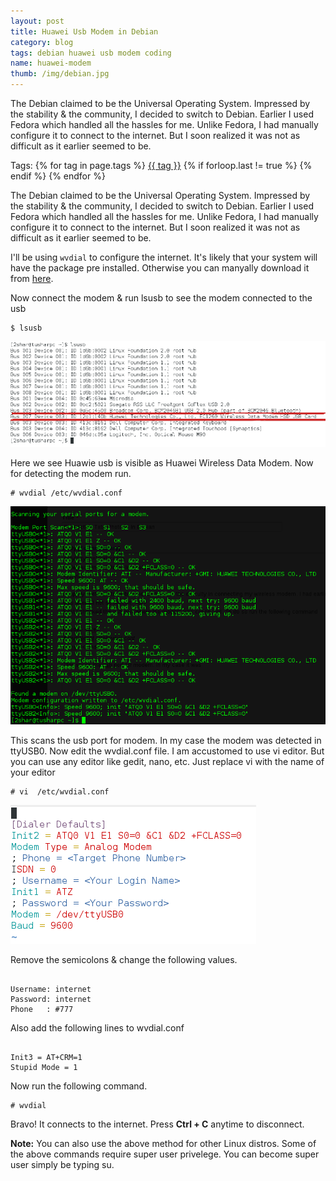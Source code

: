 ```yaml
---
layout: post
title: Huawei Usb Modem in Debian
category: blog
tags: debian huawei usb modem coding
name: huawei-modem 
thumb: /img/debian.jpg
---
```



The Debian claimed to be the Universal Operating System. Impressed by the stability & the community, I decided to switch to Debian. Earlier I used Fedora which handled all the hassles for me. Unlike Fedora, I had manually configure it to connect to the internet. But I soon realized it was not as difficult as it earlier seemed to be.<!-- truncate_here -->

<p>Tags: {% for tag in page.tags %} <a class="mytag" href="/tag/{{ tag }}" title="View posts tagged with &quot;{{ tag }}&quot;">{{ tag }}</a>  {% if forloop.last != true %} {% endif %} {% endfor %} </p>

The Debian claimed to be the Universal Operating System. Impressed by the stability & the community, I decided to switch to Debian. Earlier I used Fedora which handled all the hassles for me. Unlike Fedora, I had manually configure it to connect to the internet. But I soon realized it was not as difficult as it earlier seemed to be.


I'll be using <code>wvdial</code> to configure the internet. It's likely that your system will have the package pre installed. Otherwise you can manyally download it from <a href="http://packages.debian.org/squeeze/wvdial" target="_blank">here</a>. 

Now connect the modem & run lsusb to see the modem connected to the usb
<div class="highlight"><pre><code><span class="nv">$</span> lsusb</code></pre></div>

![w4](/img/w4.png "w4")

Here we see Huawie usb is visible as Huawei Wireless Data Modem. Now for detecting the modem run.
<div class="highlight"><pre><code><span class="nv">#</span> wvdial /etc/wvdial.conf</code></pre></div>

![w1](/img/w1.png "w1")

This scans the usb port for modem. In my case the modem was detected in ttyUSB0. Now edit the wvdial.conf file. I am accustomed to use vi editor. But you can use any editor like gedit, nano, etc. Just replace vi with the name of your editor


<div class="highlight"><pre><code><span class="nv">#</span> vi  /etc/wvdial.conf</code></pre></div>

![w3](/img/w3.png "w3")

Remove the semicolons & change the following values.

<div class="highlight"><pre><code>
Username: internet
Password: internet
Phone   : #777
</code></pre></div>

Also add the following lines to wvdial.conf

<div class="highlight"><pre><code>
Init3 = AT+CRM=1
Stupid Mode = 1
</code></pre></div>

Now run the following command.

<div class="highlight"><pre><code><span class="nv">#</span> wvdial</code></pre></div>

Bravo! It connects to the internet. Press <b>Ctrl + C</b> anytime to disconnect.

**Note:** You can also use the above method for other Linux distros. Some of the above commands require super user privelege. You can become super user simply be typing su. 

